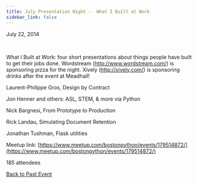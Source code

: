 ```yaml
---
title: July Presentation Night -  What I Built at Work
sidebar_link: false
---
```


July 22, 2014


   

What I Built at Work: four short presentations about things people have built to get their jobs done. Wordstream (http://www.wordstream.com/) is sponsoring pizza for the night. Xively (http://xively.com/) is sponsoring drinks after the event at Meadhall!

Laurent-Philippe Gros, Design by Contract

Jon Henner and others: ASL, STEM, & more via Python

Nick Bargnesi, From Prototype to Production

Rick Landau, Simulating Document Retention

Jonathan Tushman, Flask utilities


Meetup link: [https://www.meetup.com/bostonpython/events/179514872/](https://www.meetup.com/bostonpython/events/179514872/)

185 attendees

[Back to Past Event](past-events.md)